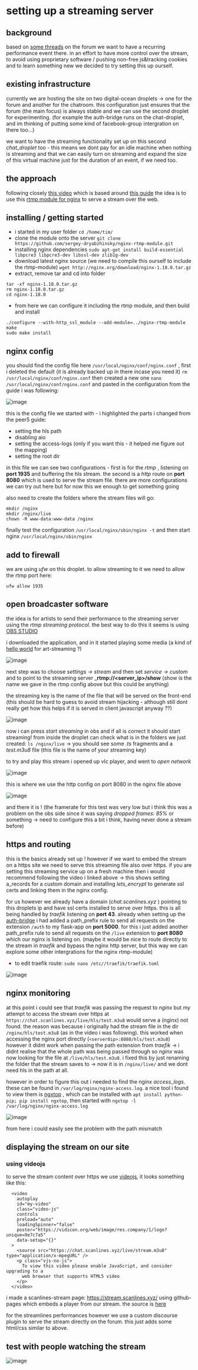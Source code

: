 # setting up a streaming server

## background

based on [some threads](https://scanlines.xyz/t/streaming-server-intentions-and-ideas/82) on the forum we want to have a recurring performance event there. in an effort to have more control over the stream, to avoid using proprietary software / pushing non-free js&tracking cookies and to learn something new we decided to try setting this up ourself. 

## existing infrastructure

currently we are hosting the site on two digital-ocean droplets -> one for the forum and another for the chatroom. this configuration just ensures that the forum (the main focus) is always stable and we can use the second droplet for experimenting. (for example the auth-bridge runs on the chat-droplet, and im thinking of putting some kind of facebook-group intergration on there too...)

we want to have the streaming functionality set up on this second _chat_droplet_ too - this means we dont pay for an idle machine when nothing is streaming and that we can easily turn on streaming and expand the size of this virtual machine just for the duration of an event, if we need too.

## the approach

following closely [this video](https://www.youtube.com/watch?v=Y-9kVF6bWr4) which is based around [this guide](https://docs.peer5.com/guides/setting-up-hls-live-streaming-server-using-nginx/) the idea is to use this [rtmp module for nginx](https://github.com/sergey-dryabzhinsky/nginx-rtmp-module) to serve a stream over the web.

## installing / getting started

- i started in my user folder `cd /home/tim/`
- clone the module onto the server `git clone https://github.com/sergey-dryabzhinsky/nginx-rtmp-module.git`
- installing nginx dependencies `sudo apt-get install build-essential libpcre3 libpcre3-dev libssl-dev zlib1g-dev`
- download latest nginx source (we need to compile this ourself to include the rtmp-module) `wget http://nginx.org/download/nginx-1.18.0.tar.gz`
- extract, remove tar and cd into folder
```
tar -xf nginx-1.18.0.tar.gz
rm nginx-1.18.0.tar.gz
cd nginx-1.18.0
```
- from here we can configure it including the rtmp module, and then build and install
```
./configure --with-http_ssl_module --add-module=../nginx-rtmp-module
make
sudo make install
```

## nginx config

you should find the config file here `/usr/local/nginx/conf/nginx.conf` , first i deleted the default (it is already backed up in there incase you need it) `rm /usr/local/nginx/conf/nginx.conf` then created a new one `nano /usr/local/nginx/conf/nginx.conf` and pasted in the configuration from the guide i was following:

![image](https://user-images.githubusercontent.com/12017938/82033790-898d6b80-969d-11ea-927e-22213779eef3.png)

this is the config file we started with - i highlighted the parts i changed from the peer5 guide:

- setting the hls path
- disabling aio
- setting the access-logs (only if you want this - it helped me figure out the mapping)
- setting the root dir

in this file we can see two configurations - first is for the _rtmp_ , listening on __port 1935__ and buffering the hls stream. the second is a _http_ route on __port 8080__ which is used to serve the stream file. there are more configurations we can try out here but for now this we enough to get something going

also need to create the folders where the stream files will go:
```
mkdir /nginx
mkdir /nginx/live
chown -R www-data:www-data /nginx
```

finally test the configuration `/usr/local/nginx/sbin/nginx -t` and then start nginx `/usr/local/nginx/sbin/nginx`

## add to firewall

we are using _ufw_ on this droplet. to allow streaming to it we need to allow the rtmp port here:

```
ufw allow 1935
```

## open broadcaster software

the idea is for artists to send their performance to the streaming server using the _rtmp streaming protocol_. the best way to do this it seems is using [OBS STUDIO](https://obsproject.com/)

i downloaded the application, and in it started playing some media (a kind of [hello world](https://www.nytimes.com/1993/05/24/business/cult-film-is-a-first-on-internet.html) for art-streaming ?)

![image](https://user-images.githubusercontent.com/12017938/82035789-53052000-96a0-11ea-96d7-5090b0992913.png)

next step was to choose _settings -> stream_ and then set _service -> custom_ and to point to the streaming server ___rtmp://<server_ip>/show__ (show is the name we gave in the rtmp config above but this could be anything)

the streaming key is the name of the file that will be served on the front-end (this should be hard to guess to avoid stream hijacking - although still dont really get how this helps if it is served in client javascript anyway ??)

![image](https://user-images.githubusercontent.com/12017938/82035801-55677a00-96a0-11ea-8a83-75738bc54d2e.png)

now i can press _start streaming_ in obs and if all is correct it should start streaming! from inside the droplet can check what is in the folders we just created: `ls /nginx/live` -> you should see some _.ts_ fragments and a _test.m3u8_ file (this file is the name of your streaming key)

to try and play this stream i opened up vlc player, and went to _open network_

![image](https://user-images.githubusercontent.com/12017938/82040310-b7c37900-96a6-11ea-8c64-42b8c7a3cae4.png)

this is where we use the http config on port 8080 in the nginx file above

![image](https://user-images.githubusercontent.com/12017938/82040645-328c9400-96a7-11ea-9812-b8c1e98c425f.png)

and there it is ! (the framerate for this test was very low but i think this was a problem on the obs side since it was saying _dropped frames: 85%_ or something -> need to configure this a bit i think, having never done a stream before)

## https and routing

this is the basics already set up ! however if we want to embed the stream on a https site we need to serve this streaming file also over https. if you are setting this streaming service up on a fresh machine then i would recommend following the video i linked above -> this shows setting a_records for a custom domain and installing _lets_encrypt_ to generate ssl certs and linking them in the nginx config.

for us however we already have a domain (_chat.scanlines.xyz_ ) pointing to this droplets ip and have ssl certs installed to serve over https. this is all being handled by _traefik_ listening on __port 43__. already when setting up the [auth-bridge](https://github.com/langolierz/auth-rocketchat-from-discourse) i had added a path_prefix rule to send all requests on the extension `/auth` to my flask-app on __port 5000__. for this i just added another path_prefix rule to send all requests on the `/live` extension to __port 8080__ which our nginx is listening on. (maybe it would be nice to route directly to the stream in _traefik_ and bypass the nginx http server, but this way we can explore some other intergrations for the nginx rtmp-module)

- to edit traefik route: `sudo nano /etc//traefik/traefik.toml`

![image](https://user-images.githubusercontent.com/12017938/82042006-6f598a80-96a9-11ea-80ff-240bc92c2f61.png)

## nginx monitoring

at this point i could see that _traefik_ was passing the request to _nginx_ but my attempt to access the stream over https at `https://chat.scanlines.xyz/live/hls/test.m3u8` would serve a (nginx) not found. the reason was because i originally had the stream file in the dir `/nginx/hls/test.m3u8` (as in the video i was following). this worked when accessing the nginx port directly (`<server0ip>:8080/hls/test.m3u8`) however it didnt work when passing the path extension from _traefik_ -> i didnt realise that the whole path was being passed through so _nginx_ was now looking for the file at `/live/hls/test.m3u8`. i fixed this by just renaming the folder that the stream saves to -> now it is in `/nginx/live/` and we dont need hls in the path at all.

however in order to figure this out i needed to find the nginx _access_logs_. these can be found in `/var/log/nginx/nginx-access.log`. a nice tool i found to view them is [ngxtop](https://github.com/lebinh/ngxtop) , which can be installed with `apt install python-pip; pip install ngxtop`, then started with `ngxtop -l /var/log/nginx/nginx-access.log`

![image](https://user-images.githubusercontent.com/12017938/82043399-d0825d80-96ab-11ea-8715-e13f0e43b41d.png)

from here i could easily see the problem with the path mismatch

## displaying the stream on our site

### using videojs

to serve the stream content over https we use [videojs](https://videojs.com/), it looks something like this:

```
  <video
    autoplay
    id="my-video"
    class="video-js"
    controls
    preload="auto"
    loadingSpinner="false"
    poster="https://vidicon.org/web/image/res.company/1/logo?unique=9e7c7a5"
    data-setup="{}"
  >
    <source src="https://chat.scanlines.xyz/live/stream.m3u8" type="application/x-mpegURL" />
    <p class="vjs-no-js">
      To view this video please enable JavaScript, and consider upgrading to a
      web browser that supports HTML5 video
    </p>
  </video>
```

i made a scanlines-stream page: https://stream.scanlines.xyz/ using github-pages which embeds a player from our stream. the source is [here](https://github.com/langolierz/scanlines-stream-page/blob/master/index.html) 

for the streamlines performances however we use a custom discourse plugin to serve the stream directly on the forum. this just adds some html/css similar to above.

## test with people watching the stream

![image](https://user-images.githubusercontent.com/12017938/84252596-17c70700-ab0f-11ea-8a75-c592fbd5d10e.png)
